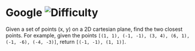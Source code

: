 # Google ![Difficulty](https://img.shields.io/badge/-EASY-green)
	
Given a set of points (x, y) on a 2D cartesian plane, find the two closest points. For example,
given the points `[(1, 1), (-1, -1), (3, 4), (6, 1), (-1, -6), (-4, -3)]`, return `[(-1, -1), (1, 1)]`.
	
